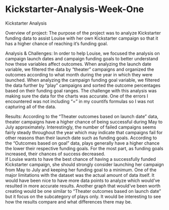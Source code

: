 # Kickstarter-Analysis-Week-One

Kickstarter Analysis

Overview of project:
	The purpose of the project was to analyze Kickstarter funding data to assist Louise with her own Kickstarter campaign so that it has a higher chance of reaching it’s funding goal. 

Analysis & Challenges:
	In order to help Louise, we focused the analysis on campaign launch dates and campaign funding goals to better understand how these variables affect outcomes. When analyzing the launch date variable, we filtered the data by “theater” campaigns and organized the outcomes according to what month during the year in which they were launched. When analyzing the campaign funding goal variable, we filtered the data further by “play” campaigns and sorted the outcome percentages based on their funding goal ranges. 
	The challenge with this analysis was making sure the data for the charts was accurate. One of the errors I encountered was not including “=” in my countifs formulas so I was not capturing all of the data.

Results:
	According to the “Theater outcomes based on launch date” data, theater campaigns have a higher chance of being successful during May to July approximately. Interestingly, the number of failed campaigns seems fairly steady throughout the year which may indicate that campaigns fail for other reasons than their launch date such as funding goals.
  According to the “Outcomes based on goal” data, plays generally have a higher chance the lower their respective funding goals. For the most part, as funding goals increased, their chances of success decreased.  
	If Louise wants to have the best chance of having a successfully funded Kickstarter campaign, she should strongly consider launching her campaign from May to July and keeping her funding goal to a minimum. 
	One of the major limitations with the dataset was the actual amount of data itself. It would have been nice to have more data points to analyze which would’ve resulted in more accurate results. 
	Another graph that would’ve been worth creating would be one similar to “Theater outcomes based on launch date” but it focus on the subcategory of plays only. It would be interesting to see how the results compare and what differences there may be.


